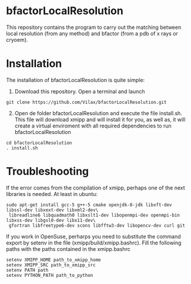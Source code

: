 # bfactorLocalResolution

This repository contains the program to carry out the matching between local resolution (from any method) and bfactor (from a pdb of x rays or cryoem).

# Installation

The installation of bfactorLocalResolution is quite simple:

1) Download this repository. Open a terminal and launch

```
git clone https://github.com/Vilax/bfactorLocalResolution.git
```

2) Open de folder bfactorLocalResolution and execute the file install.sh. This file will download xmipp and will install it for you, as well as, it will create a virtual enviroment with all required dependencies to run bfactorLocalResolution

```
cd bfactorLocalResolution
. install.sh
```

# Troubleshooting

If the error comes from the compilation of xmipp, perhaps one of the next libraries is needed. At least in ubuntu:

```
sudo apt-get install gcc-5 g++-5 cmake openjdk-8-jdk libxft-dev libssl-dev libxext-dev libxml2-dev\
 libreadline6 libquadmath0 libxslt1-dev libopenmpi-dev openmpi-bin  libxss-dev libgsl0-dev libx11-dev\
 gfortran libfreetype6-dev scons libfftw3-dev libopencv-dev curl git
```

If you work in OpenSuse, perharps you need to substitute the command export by setenv in the file (xmipp/build/xmipp.bashrc). Fill the following paths with the paths contained in the xmipp.bashrc 

```
setenv XMIPP_HOME path_to_xmipp_home
setenv XMIPP_SRC path_to_xmipp_src
setenv PATH path
setenv PYTHON_PATH path_to_python
```



